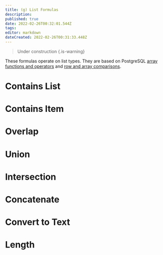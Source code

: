```yaml
---
title: (g) List Formulas
description: 
published: true
date: 2022-02-26T00:32:01.544Z
tags: 
editor: markdown
dateCreated: 2022-02-26T00:31:33.448Z
---
```


> Under construction
{.is-warning}

These formulas operate on list types. They are based on PostgreSQL [array functions and operators](https://www.postgresql.org/docs/9.1/functions-array.html) and [row and array comparisons](https://www.postgresql.org/docs/9.1/functions-comparisons.html).

# Contains List

# Contains Item

# Overlap

# Union

# Intersection

# Concatenate

# Convert to Text

# Length

